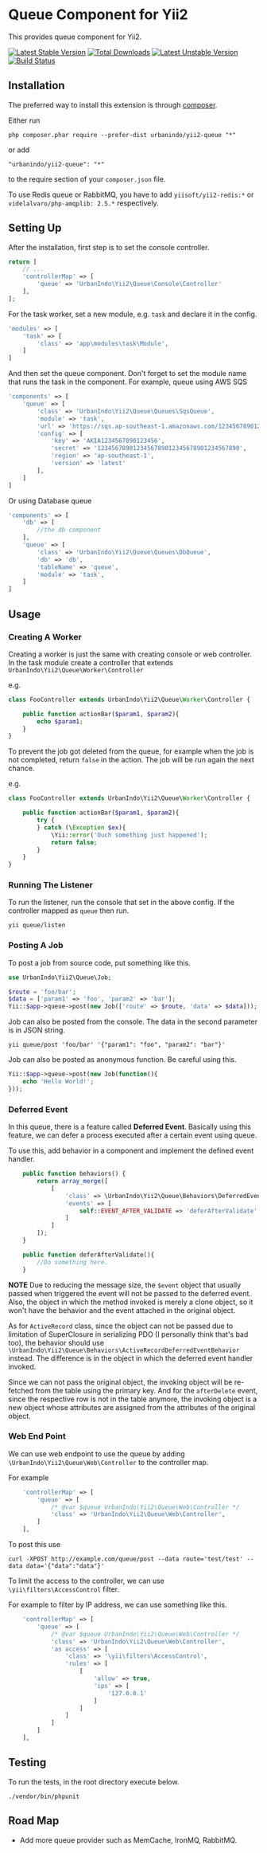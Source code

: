 # Queue Component for Yii2

This provides queue component for Yii2.

[![Latest Stable Version](https://poser.pugx.org/urbanindo/yii2-queue/v/stable.svg)](https://packagist.org/packages/urbanindo/yii2-queue)
[![Total Downloads](https://poser.pugx.org/urbanindo/yii2-queue/downloads.svg)](https://packagist.org/packages/urbanindo/yii2-queue)
[![Latest Unstable Version](https://poser.pugx.org/urbanindo/yii2-queue/v/unstable.svg)](https://packagist.org/packages/urbanindo/yii2-queue)
[![Build Status](https://travis-ci.org/urbanindo/yii2-queue.svg)](https://travis-ci.org/urbanindo/yii2-queue)

## Installation

The preferred way to install this extension is through [composer](http://getcomposer.org/download/).

Either run

```
php composer.phar require --prefer-dist urbanindo/yii2-queue "*"
```

or add

```
"urbanindo/yii2-queue": "*"
```

to the require section of your `composer.json` file.

To use Redis queue or RabbitMQ, you have to add `yiisoft/yii2-redis:*` or
`videlalvaro/php-amqplib: 2.5.*` respectively.

## Setting Up

After the installation, first step is to set the console controller.

```php
return [
    // ...
    'controllerMap' => [
        'queue' => 'UrbanIndo\Yii2\Queue\Console\Controller'
    ],
];
```

For the task worker, set a new module, e.g. `task` and declare it in the config.

```php
'modules' => [
    'task' => [
        'class' => 'app\modules\task\Module',
    ]
]
```

And then set the queue component. Don't forget to set the module name that runs
the task in the component. For example, queue using AWS SQS

```php
'components' => [
    'queue' => [
        'class' => 'UrbanIndo\Yii2\Queue\Queues\SqsQueue',
        'module' => 'task',
        'url' => 'https://sqs.ap-southeast-1.amazonaws.com/123456789012/queue',
		'config' => [
			'key' => 'AKIA1234567890123456',
			'secret' => '1234567890123456789012345678901234567890',
			'region' => 'ap-southeast-1',
			'version' => 'latest'
        ],
    ]
]
```

Or using Database queue

```php
'components' => [
    'db' => [
        //the db component
    ],
    'queue' => [
        'class' => 'UrbanIndo\Yii2\Queue\Queues\DbQueue',
        'db' => 'db',
        'tableName' => 'queue',
        'module' => 'task',
    ]
]
```

## Usage

### Creating A Worker

Creating a worker is just the same with creating console or web controller.
In the task module create a controller that extends `UrbanIndo\Yii2\Queue\Worker\Controller`

e.g.

```php
class FooController extends UrbanIndo\Yii2\Queue\Worker\Controller {

    public function actionBar($param1, $param2){
        echo $param1;
    }
}
```

To prevent the job got deleted from the queue, for example when the job is not
completed, return `false` in the action. The job will be run again the next
chance.

e.g.

```php
class FooController extends UrbanIndo\Yii2\Queue\Worker\Controller {

    public function actionBar($param1, $param2){
        try {
        } catch (\Exception $ex){
            \Yii::error('Ouch something just happened');
            return false;
        }
    }
}
```

### Running The Listener

To run the listener, run the console that set in the above config. If the
controller mapped as `queue` then run.

```
yii queue/listen
```

### Posting A Job

To post a job from source code, put something like this.

```php
use UrbanIndo\Yii2\Queue\Job;

$route = 'foo/bar';
$data = ['param1' => 'foo', 'param2' => 'bar'];
Yii::$app->queue->post(new Job(['route' => $route, 'data' => $data]));
```

Job can also be posted from the console. The data in the second parameter is in
JSON string.

```
yii queue/post 'foo/bar' '{"param1": "foo", "param2": "bar"}'
```

Job can also be posted as anonymous function. Be careful using this.

```php
Yii::$app->queue->post(new Job(function(){
    echo 'Hello World!';
}));
```

### Deferred Event

In this queue, there is a feature called **Deferred Event**. Basically using this
feature, we can defer a process executed after a certain event using queue.

To use this, add behavior in a component and implement the defined event handler.

```php
    public function behaviors() {
        return array_merge([
            [
                'class' => \UrbanIndo\Yii2\Queue\Behaviors\DeferredEventBehavior::class,
                'events' => [
                    self::EVENT_AFTER_VALIDATE => 'deferAfterValidate',
                ]
            ]
        ]);
    }

    public function deferAfterValidate(){
        //Do something here.
    }
```

**NOTE**
Due to reducing the message size, the `$event` object that usually passed when
triggered the event will not be passed to the deferred event. Also, the object
in which the method invoked is merely a clone object, so it won't have the
behavior and the event attached in the original object.

As for `ActiveRecord` class, since the object can not be passed due to limitation
of SuperClosure in serializing PDO (I personally think that's bad too), the
behavior should use `\UrbanIndo\Yii2\Queue\Behaviors\ActiveRecordDeferredEventBehavior`
instead. The difference is in the object in which the deferred event handler
invoked.

Since we can not pass the original object, the invoking object will be re-fetched
from the table using the primary key. And for the `afterDelete` event, since
the respective row is not in the table anymore, the invoking object is a new
object whose attributes are assigned from the attributes of the original object.

### Web End Point

We can use web endpoint to use the queue by adding `\UrbanIndo\Yii2\Queue\Web\Controller`
to the controller map.

For example

```php
    'controllerMap' => [
        'queue' => [
            /* @var $queue UrbanIndo\Yii2\Queue\Web\Controller */
            'class' => 'UrbanIndo\Yii2\Queue\Web\Controller',
        ]
    ],
```

To post this use

```
curl -XPOST http://example.com/queue/post --data route='test/test' --data data='{"data":"data"}'
```

To limit the access to the controller, we can use `\yii\filters\AccessControl` filter.

For example to filter by IP address, we can use something like this.

```php
    'controllerMap' => [
        'queue' => [
            /* @var $queue UrbanIndo\Yii2\Queue\Web\Controller */
            'class' => 'UrbanIndo\Yii2\Queue\Web\Controller',
            'as access' => [
                'class' => '\yii\filters\AccessControl',
                'rules' => [
                    [
                        'allow' => true,
                        'ips' => [
                            '127.0.0.1'
                        ]
                    ]
                ]
            ]
        ]
    ],
```

## Testing

To run the tests, in the root directory execute below.

```
./vendor/bin/phpunit
```

## Road Map

- Add more queue provider such as MemCache, IronMQ, RabbitMQ.
